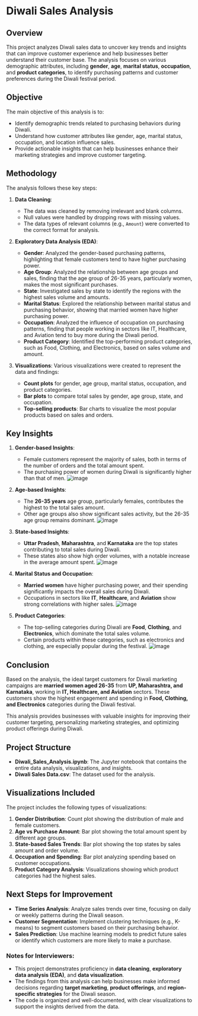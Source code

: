 # Diwali Sales Analysis

## Overview
This project analyzes Diwali sales data to uncover key trends and insights that can improve customer experience and help businesses better understand their customer base. The analysis focuses on various demographic attributes, including **gender**, **age**, **marital status**, **occupation**, and **product categories**, to identify purchasing patterns and customer preferences during the Diwali festival period.

## Objective
The main objective of this analysis is to:
- Identify demographic trends related to purchasing behaviors during Diwali.
- Understand how customer attributes like gender, age, marital status, occupation, and location influence sales.
- Provide actionable insights that can help businesses enhance their marketing strategies and improve customer targeting.

## Methodology

The analysis follows these key steps:

1. **Data Cleaning**:
   - The data was cleaned by removing irrelevant and blank columns.
   - Null values were handled by dropping rows with missing values.
   - The data types of relevant columns (e.g., `Amount`) were converted to the correct format for analysis.

2. **Exploratory Data Analysis (EDA)**:
   - **Gender**: Analyzed the gender-based purchasing patterns, highlighting that female customers tend to have higher purchasing power.
   - **Age Group**: Analyzed the relationship between age groups and sales, finding that the age group of 26-35 years, particularly women, makes the most significant purchases.
   - **State**: Investigated sales by state to identify the regions with the highest sales volume and amounts.
   - **Marital Status**: Explored the relationship between marital status and purchasing behavior, showing that married women have higher purchasing power.
   - **Occupation**: Analyzed the influence of occupation on purchasing patterns, finding that people working in sectors like IT, Healthcare, and Aviation tend to buy more during the Diwali period.
   - **Product Category**: Identified the top-performing product categories, such as Food, Clothing, and Electronics, based on sales volume and amount.

3. **Visualizations**:
   Various visualizations were created to represent the data and findings:
   - **Count plots** for gender, age group, marital status, occupation, and product categories.
   - **Bar plots** to compare total sales by gender, age group, state, and occupation.
   - **Top-selling products**: Bar charts to visualize the most popular products based on sales and orders.

## Key Insights

1. **Gender-based Insights**:
   - Female customers represent the majority of sales, both in terms of the number of orders and the total amount spent.
   - The purchasing power of women during Diwali is significantly higher than that of men.
     ![image](https://github.com/user-attachments/assets/76349a18-1cfd-4efe-9214-ed4b6ac4bca9)


2. **Age-based Insights**:
   - The **26-35 years** age group, particularly females, contributes the highest to the total sales amount.
   - Other age groups also show significant sales activity, but the 26-35 age group remains dominant.
     ![image](https://github.com/user-attachments/assets/91dceddc-094b-4f37-a045-678307568093)

3. **State-based Insights**:
   - **Uttar Pradesh**, **Maharashtra**, and **Karnataka** are the top states contributing to total sales during Diwali.
   - These states also show high order volumes, with a notable increase in the average amount spent.
     ![image](https://github.com/user-attachments/assets/e6f049ba-94ca-44ac-af0c-954c78b2c158)

4. **Marital Status and Occupation**:
   - **Married women** have higher purchasing power, and their spending significantly impacts the overall sales during Diwali.
   - Occupations in sectors like **IT**, **Healthcare**, and **Aviation** show strong correlations with higher sales.
     ![image](https://github.com/user-attachments/assets/f2d605c6-b7a4-4434-8eed-dd4b66e9399a)

5. **Product Categories**:
   - The top-selling categories during Diwali are **Food**, **Clothing**, and **Electronics**, which dominate the total sales volume.
   - Certain products within these categories, such as electronics and clothing, are especially popular during the festival.
     ![image](https://github.com/user-attachments/assets/6ef65d37-080b-4f65-b381-74dddf556a62)

## Conclusion

Based on the analysis, the ideal target customers for Diwali marketing campaigns are **married women aged 26-35** from **UP, Maharashtra, and Karnataka**, working in **IT, Healthcare, and Aviation** sectors. These customers show the highest engagement and spending in **Food, Clothing, and Electronics** categories during the Diwali festival.

This analysis provides businesses with valuable insights for improving their customer targeting, personalizing marketing strategies, and optimizing product offerings during Diwali.

## Project Structure

- **Diwali_Sales_Analysis.ipynb**: The Jupyter notebook that contains the entire data analysis, visualizations, and insights.
- **Diwali Sales Data.csv**: The dataset used for the analysis.
## Visualizations Included

The project includes the following types of visualizations:
1. **Gender Distribution**: Count plot showing the distribution of male and female customers.
2. **Age vs Purchase Amount**: Bar plot showing the total amount spent by different age groups.
3. **State-based Sales Trends**: Bar plot showing the top states by sales amount and order volume.
4. **Occupation and Spending**: Bar plot analyzing spending based on customer occupations.
5. **Product Category Analysis**: Visualizations showing which product categories had the highest sales.

## Next Steps for Improvement

- **Time Series Analysis**: Analyze sales trends over time, focusing on daily or weekly patterns during the Diwali season.
- **Customer Segmentation**: Implement clustering techniques (e.g., K-means) to segment customers based on their purchasing behavior.
- **Sales Prediction**: Use machine learning models to predict future sales or identify which customers are more likely to make a purchase.

### Notes for Interviewers:

- This project demonstrates proficiency in **data cleaning**, **exploratory data analysis (EDA)**, and **data visualization**.
- The findings from this analysis can help businesses make informed decisions regarding **target marketing**, **product offerings**, and **region-specific strategies** for the Diwali season.
- The code is organized and well-documented, with clear visualizations to support the insights derived from the data.
